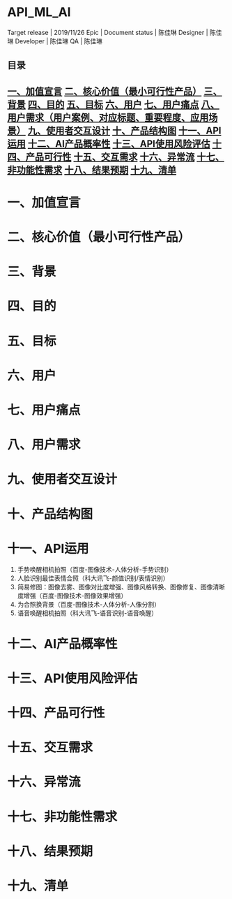 # API_ML_AI

Target release | 2019/11/26 
Epic |
Document status | 陈佳琳
Designer | 陈佳琳
Developer | 陈佳琳
QA | 陈佳琳

## 目录
[一、加值宣言](#一、加值宣言)
[二、核心价值（最小可行性产品）](#二、核心价值（最小可行性产品）)
[三、背景](#三、背景)
[四、目的](#四、目的)
[五、目标](#五、目标)
[六、用户](#六、用户)
[七、用户痛点](#七、用户痛点)
[八、用户需求（用户案例、对应标题、重要程度、应用场景）](#八、用户需求)
[九、使用者交互设计](#九、使用者交互设计)
[十、产品结构图](#十、产品结构图)
[十一、API运用](#十一、API运用)
[十二、AI产品概率性](#十二、AI产品概率性)
[十三、API使用风险评估](#十三、API使用风险评估)
[十四、产品可行性](#十四、产品可行性)
[十五、交互需求](#十五、交互需求)
[十六、异常流](#十六、异常流)
[十七、非功能性需求](#十七、非功能性需求)
[十八、结果预期](#十八、结果预期)
[十九、清单](#十九、清单)
---
# 一、加值宣言
# 二、核心价值（最小可行性产品）
# 三、背景
# 四、目的
# 五、目标
# 六、用户
# 七、用户痛点
# 八、用户需求
# 九、使用者交互设计
# 十、产品结构图
# 十一、API运用
1. 手势唤醒相机拍照（百度-图像技术-人体分析-手势识别）
2. 人脸识别最佳表情合照（科大讯飞-颜值识别/表情识别）
3. 简易修图：图像去雾、图像对比度增强、图像风格转换、图像修复、图像清晰度增强（百度-图像技术-图像效果增强）
4. 为合照换背景（百度-图像技术-人体分析-人像分割）
5. 语音唤醒相机拍照（科大讯飞-语音识别-语音唤醒）
# 十二、AI产品概率性
# 十三、API使用风险评估
# 十四、产品可行性
# 十五、交互需求
# 十六、异常流
# 十七、非功能性需求
# 十八、结果预期
# 十九、清单

